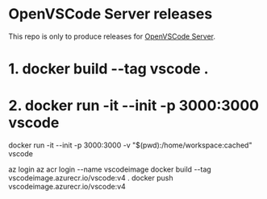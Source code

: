 # OpenVSCode Server releases

This repo is only to produce releases for [OpenVSCode Server](https://github.com/gitpod-io/openvscode-server).

# 1. docker build --tag vscode .
# 2. docker run -it --init -p 3000:3000 vscode

docker run -it --init -p 3000:3000 -v "$(pwd):/home/workspace:cached" vscode

az login
az acr login --name vscodeimage
docker build --tag vscodeimage.azurecr.io/vscode:v4 .
docker push vscodeimage.azurecr.io/vscode:v4